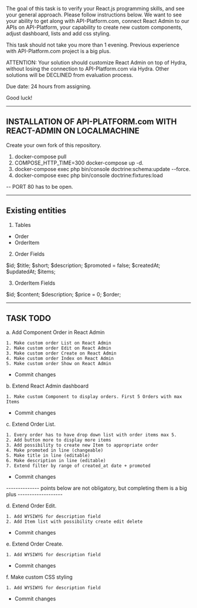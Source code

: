 The goal of this task is to verify your React.js programming skills, and see your general approach. Please follow instructions below. We want to see your ability to get along with API-Platform.com, connect React Admin to our APIs on API-Platform, your capability to create new custom components, adjust dashboard, lists and add css styling.

This task should not take you more than 1 evening. Previous experience with API-Platform.com project is a big plus.

ATTENTION: Your solution should customize React Admin on top of Hydra, without losing the connection to API-Platform.com via Hydra. Other solutions will be DECLINED from evaluation process.

Due date: 24 hours from assigning.

Good luck!


----------------------------------------------------------------
  INSTALLATION OF API-PLATFORM.com WITH REACT-ADMIN ON LOCALMACHINE
----------------------------------------------------------------

Create your own fork of this repository.

  1. docker-compose pull
  2. COMPOSE_HTTP_TIME=300 docker-compose up -d. 
  3. docker-compose exec php bin/console doctrine:schema:update --force. 
  4. docker-compose exec php bin/console doctrine:fixtures:load 
    
  -- PORT 80 has to be open. 


---------------------------------------------
Existing entities 
---------------------------------------------

1. Tables 
- Order
- OrderItem

2. Order Fields
 
 $id;
 $title;
 $short;
 $description;
 $promoted = false;
 $createdAt;
 $updatedAt;
 $items;

3. OrderItem Fields

 $id;
 $content;
 $description;
 $price = 0;
 $order;
 
 
---------------------------------------------
 TASK TODO 
---------------------------------------------

a. Add Component Order in React Admin 
  
    1. Make custom order List on React Admin  
    2. Make custom order Edit on React Admin
    3. Make custom order Create on React Admin
    4. Make custom order Index on React Admin
    5. Make custom order Show on React Admin

 - Commit changes 
 
 
b. Extend React Admin dashboard   

    1. Make custom Component to display orders. First 5 Orders with max Items  
    
- Commit changes
    
    
c. Extend Order List.

    1. Every order has to have drop down list with order items max 5. 
    2. Add button more to display more items
    3. Add possibility to create new Item to appropriate order
    4. Make promoted in line (changeable)
    5. Make title in line (editable) 
    6. Make description in line (editable)
    7. Extend filter by range of created_at date + promoted

- Commit changes


-------------- points below are not obligatory, but completing them is a big plus -------------------


d. Extend Order Edit.

    1. Add WYSIWYG for description field 
    2. Add Item list with possibility create edit delete
        
- Commit changes
        
e. Extend Order Create.

    1. Add WYSIWYG for description field

- Commit changes
    
f. Make custom CSS styling 

    1. Add WYSIWYG for description field    
    
- Commit changes


